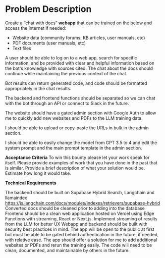 # Problem Description
Create a “chat with docs” **webapp** that can be trained on the below and access the internet if needed:

* Website data (community forums, KB articles, user manuals, etc)
* PDF documents (user manuals, etc)
* Text files

A user should be able to log on to a web app, search for specific information, and be provided with clear and helpful information based on the bot's knowledge with sources cited. The chat about the docs should continue while maintaining the previous context of the chat.

Bot results can return generated code, and code should be formatted appropriately in the chat results.

The backend and frontend functions should be separated so we can chat with the bot through an API or connect to Slack in the future.

The website should have a gated admin section with Google Auth to allow me to quickly add new websites and PDFs to the LLM training data.

I should be able to upload or copy-paste the URLs in bulk in the admin section.

I should be able to easily change the model from GPT 3.5 to 4 and edit the system prompt and the main prompt template in the admin section.

**Acceptance Criteria** 
To win this bounty please let your work speak for itself.
Please provide examples of work that you have done in the past that is similar.
Provide a brief description of what your solution would be.
Estimate how long it would take.

**Technical Requirements** 

The backend should be built on Supabase Hybrid Search, Langchain and llamaindex
https://js.langchain.com/docs/modules/indexes/retrievers/supabase-hybrid
Converted docs should be cleaned prior to adding into the database
Frontend should be a clean web application hosted on Vercel using Edge Functions with streaming, React or Next.js.
Implement streaming of results from the LLM for better UX
Webapp and backend should be built with security best practices in mind.
The app will be open to the public at first but must be able to be gated behind authentication in the future, if needed, with relative ease.
The app should offer a solution for me to add additional websites or PDFs and rerun the training easily.
The code will need to be clean, documented, and maintainable by others in the future.
